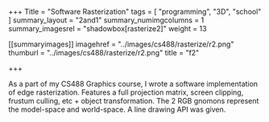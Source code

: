 +++
Title = "Software Rasterization"
tags = [ "programming", "3D", "school" ]
summary_layout = "2and1"
summary_numimgcolumns = 1
summary_imagesrel = "shadowbox[rasterize2]"
weight = 13

[[summaryimages]]
imagehref = "../images/cs488/rasterize/r2.png"
thumburl = "../images/cs488/rasterize/r2.png"
title = "f2"

+++
<p>As a part of my CS488 Graphics course, I wrote a software implementation of edge rasterization. Features a full projection matrix, screen clipping, frustum culling, etc + object transformation. The 2 RGB gnomons represent the model-space and world-space. A line drawing API was given.</p>
